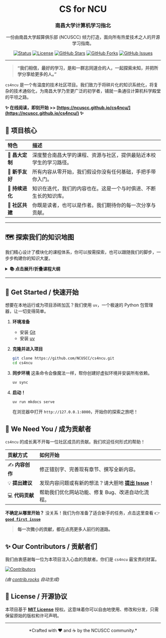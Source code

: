 <div align="center">

<!-- 在这里放上你们的 Logo，如果没有，可以暂时注释掉或找人设计一个 -->
<!-- <img src="docs/assets/images/logo.png" alt="cs4ncu Logo" width="150"/> -->

# CS for NCU
### 南昌大学计算机学习指北

一份由南昌大学超算俱乐部 (NCUSCC) 倾力打造，面向所有热爱技术之人的开源学习指南。

[![Status](https://img.shields.io/badge/status-active-success.svg?style=flat-square)]()
[![License](https://img.shields.io/badge/license-MIT-blue.svg?style=flat-square)](/LICENSE)
[![GitHub Stars](https://img.shields.io/github/stars/NCUSCC/cs4ncu.svg?style=flat-square)](https://github.com/NCUSCC/cs4ncu/stargazers)
[![GitHub Forks](https://img.shields.io/github/forks/NCUSCC/cs4ncu.svg?style=flat-square)](https://github.com/NCUSCC/cs4ncu/network/members)
[![GitHub Issues](https://img.shields.io/github/issues/NCUSCC/cs4ncu.svg?style=flat-square)](https://github.com/NCUSCC/cs4ncu/issues)

</div>

---

> **“我们相信，最好的学习，是和一群志同道合的人，一起探索未知，并把所学分享给更多的人。”**

`cs4ncu` 是一个有温度的技术社区项目。我们致力于将碎片化的知识系统化，将复杂的技术通俗化，为南昌大学乃至更广泛的初学者，铺就一条通往计算机科学殿堂的平坦之路。

**✨ 在线阅读，即刻开始 >> [https://ncuscc.github.io/cs4ncu/](https://ncuscc.github.io/cs4ncu/) ✨**

## 🎯 项目核心

| 特色 | 描述 |
| :--- | :--- |
| 🧭 **昌大定制** | 深度整合南昌大学的课程、资源与社区，提供最贴近本校学生的学习路径。 |
| 🌱 **新手友好** | 所有内容从零开始，我们假设你没有任何基础，手把手带你入门。 |
| 🔄 **持续进化** | 知识在迭代，我们的内容也在。这是一个与时俱进、不断生长的知识库。 |
| 💖 **社区共建** | 你既是读者，也可以是作者。我们期待你的每一次分享与贡献。 |

---

## 🗺️ 探索我们的知识地图

我们精心设计了模块化的课程体系，你可以按需探索，也可以跟随我们的脚步，一步步构建你的知识大厦。

<details>
<summary><strong>📚 点击展开/折叠课程大纲</strong></summary>

| 章节 | 主题 | 简介 | 状态 |
| :--- | :--- | :--- | :---: |
| **`L0`** | **赛博生存指南** | 从电脑选购到高效打字，成为一个真正的“数字原住民”。 | ✅ |
| **`L1`** | **探索 CS 的魅力** | 找到你学习计算机科学的“Why”，点燃内心的驱动力。 | ✅ |
| **`L2`** | **昌大 CS 寻宝图** | 全方位解锁 NCU 的隐藏资源、课程推荐和技术社团。 | 建设中 |
| **`L3`** | **编程语言巡礼** | Python, C, Java... 哪一个才是你的“本命语言”？ | 规划中 |
| **`L4`** | **开发者的利器** | 工欲善其事，必先利其器。познакомьтесь с IDE и другими инструментами. | 规划中 |
| **`L5`** | **漫游 Linux** | 踏入命令行世界，感受极客的浪漫与高效。 | 规划中 |
| **`L6`** | **成长的心态** | 面对挑战、克服困难，培养一个技术人的强大内心。 | ✅ |

</details>

---

## 🚀 Get Started / 快速开始

想要在本地运行或为项目添砖加瓦？我们使用 `uv`，一个极速的 Python 包管理器，让一切变得简单。

1.  **环境准备**
    *   安装 [Git](https://git-scm.com/)
    *   安装 [uv](https://github.com/astral-sh/uv#installation)

2.  **克隆并进入项目**
    ```bash
    git clone https://github.com/NCUSCC/cs4ncu.git
    cd cs4ncu
    ```

3.  **同步环境**
    这条命令会像魔法一样，帮你创建好虚拟环境并安装所有依赖。
    ```bash
    uv sync
    ```

4.  **启动！**
    ```bash
    uv run mkdocs serve
    ```
    在浏览器中打开 `http://127.0.0.1:8000`，开始你的探索之旅吧！

## 💖 We Need You / 成为贡献者

`cs4ncu` 的成长离不开每一位社区成员的贡献。我们欢迎任何形式的帮助！

| 贡献方式 | 如何开始 |
| :--- | :--- |
| ✍️ **内容创作** | 修正错别字、完善现有章节、撰写全新内容。 |
| 💡 **提出建议** | 发现内容问题或有新的想法？请大胆地 [**提出 Issue**](https://github.com/NCUSCC/cs4ncu/issues/new/choose)！ |
| 💻 **代码贡献** | 帮助我们优化网站功能、修复 Bug、改进自动化流程。 |

**不确定从哪里开始？**
没关系！我们为你准备了适合新手的任务，点击这里查看 👉 [**`good first issue`**](https://github.com/NCUSCC/cs4ncu/labels/good%20first%20issue)

> **每一次微小的贡献，都在点亮更多人前行的道路。**

## ✨ Our Contributors / 贡献者们

我们由衷感谢每一位为本项目注入心血的贡献者。你们是 `cs4ncu` 最宝贵的财富。

<a href="https://github.com/NCUSCC/cs4ncu/graphs/contributors">
  <img src="https://contrib.rocks/image?repo=NCUSCC/cs4ncu" alt="Contributors" />
</a>

*(由 [contrib.rocks](https://contrib.rocks) 自动生成)*

## 📜 License / 开源协议

本项目基于 [**MIT License**](./LICENSE) 授权。这意味着你可以自由地使用、修改和分发，只需保留原始的版权和许可声明。

---
<div align="center">
  *Crafted with ❤️ and ☕ by the NCUSCC community.*
</div>